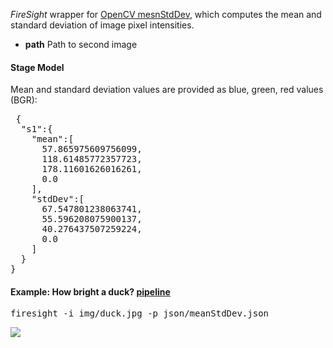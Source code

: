 
_FireSight_ wrapper for 
[OpenCV mesnStdDev](http://opencv.jp/opencv-2svn_org/cpp/core_operations_on_arrays.html#cv-meanstddev), 
which computes the mean and standard deviation of image pixel intensities.

* **path** Path to second image

#### Stage Model
Mean and standard deviation values are provided as blue, green, red values (BGR):
<pre> {
  "s1":{
    "mean":[
      57.865975609756099,
      118.61485772357723,
      178.11601626016261,
      0.0
    ],
    "stdDev":[
      67.547801238063741,
      55.596208075900137,
      40.276437507259224,
      0.0
    ]
  }
}
</pre>

#### Example: How bright a duck? [pipeline](https://github.com/firepick1/FireSight/blob/master/json/meanStdDev.json)
<pre>firesight -i img/duck.jpg -p json/meanStdDev.json</pre>

<img src="https://github.com/firepick1/FireSight/blob/master/img/duck.jpg?raw=true">

